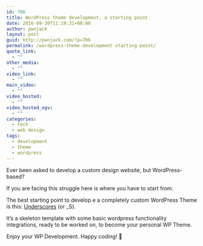 ```yaml
---
id: 706
title: WordPress theme development, a starting point
date: 2016-09-30T11:19:31+00:00
author: pwnjack
layout: post
guid: http://pwnjack.com/?p=706
permalink: /wordpress-theme-development-starting-point/
quote_link:
  - ""
other_media:
  - ""
video_link:
  - ""
main_video:
  - ""
video_hosted:
  - ""
video_hosted_ogv:
  - ""
categories:
  - tech
  - web design
tags:
  - development
  - theme
  - wordpress
---
```

Ever been asked to develop a custom design website, but WordPress-based?

If you are facing this struggle here is where you have to start from.

The best starting point to develop e a completely custom WordPress Theme is this: <a href="http://underscores.me/" target="_blank">Underscores</a> (or _S).

It&#8217;s a skeleton template with some basic wordpress functionality integrations, ready to be worked on, to become your personal WP Theme.

Enjoy your WP Development. Happy coding! 🙂